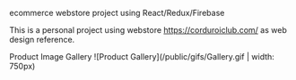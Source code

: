 ecommerce webstore project using React/Redux/Firebase

This is a personal project using webstore https://corduroiclub.com/ as web design reference.

Product Image Gallery
![Product Gallery](/public/gifs/Gallery.gif | width: 750px)